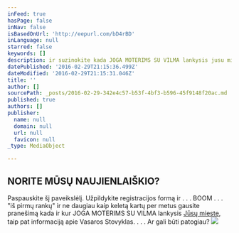 ```yaml
---
inFeed: true
hasPage: false
inNav: false
isBasedOnUrl: 'http://eepurl.com/bD4rBD'
inLanguage: null
starred: false
keywords: []
description: ir suzinokite kada JOGA MOTERIMS SU VILMA lankysis jusu mieste ir vasaros stovyklos data.
datePublished: '2016-02-29T21:15:36.499Z'
dateModified: '2016-02-29T21:15:31.046Z'
title: ''
author: []
sourcePath: _posts/2016-02-29-342e4c57-b53f-4bf3-b596-45f9148f20ac.md
published: true
authors: []
publisher:
  name: null
  domain: null
  url: null
  favicon: null
_type: MediaObject

---
```

## NORITE MŪSŲ NAUJIENLAIŠKIO?

Paspauskite šį paveikslėlį. Užpildykite registracijos formą ir . . . BOOM . . . "iš pirmų rankų" ir ne daugiau kaip keletą kartų per metus gausite pranešimą kada ir kur JOGA MOTERIMS SU VILMA lankysis [Jūsų mieste][0], taip pat informaciją apie Vasaros Stovyklas. . . . Ar gali būti patogiau?
![](https://s3-us-west-2.amazonaws.com/the-grid-img/p/53b8c5fb61512b94411687493ce4a53208bd2c44.jpg)

[0]: http://jogamoterimssuvilma.lt/d53a67a2-f1d0-41ad-ad77-954c9c67724d/